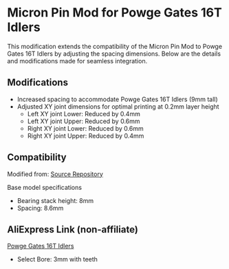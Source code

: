 # Micron Pin Mod for Powge Gates 16T Idlers

This modification extends the compatibility of the Micron Pin Mod to Powge Gates 16T Idlers by adjusting the spacing dimensions. Below are the details and modifications made for seamless integration.

## Modifications

- Increased spacing to accommodate Powge Gates 16T Idlers (9mm tall)
- Adjusted XY joint dimensions for optimal printing at 0.2mm layer height
  - Left XY joint Lower: Reduced by 0.4mm
  - Left XY joint Upper: Reduced by 0.6mm
  - Right XY joint Lower: Reduced by 0.6mm
  - Right XY joint Upper: Reduced by 0.4mm

## Compatibility

Modified from: [Source Repository](https://github.com/PrintersForAnts/Micron/tree/main/Mods/hartk1213/Pin_Mod)

Base model specifications

- Bearing stack height: 8mm
- Spacing: 8.6mm

## AliExpress Link (non-affiliate)

[Powge Gates 16T Idlers](https://www.aliexpress.us/item/2251832610563322.html)
- Select Bore: 3mm with teeth
